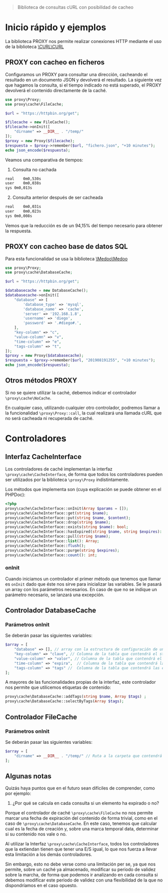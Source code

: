 
> Biblioteca de consultas cURL con posibilidad de cacheo

# Inicio rápido y ejemplos
La biblioteca PROXY nos permite realizar conexiones HTTP mediante el uso de la biblioteca [\CURL\CURL](https://github.com/php-curl-class/php-curl-class)

## PROXY con cacheo en ficheros
Configuramos un PROXY para consultar una dirección, cacheando el resultado en un documento JSON y devolverá el resultado. La siguiente vez que hagamos la consulta, si el tiempo indicado no está superado, el PROXY devolverá el contenido directamente de la caché.

```php
use proxy\Proxy;
use proxy\cache\FileCache;

$url = "https://httpbin.org/get";

$filecache = new FileCache();
$filecache->onInit([
    "dirname" => __DIR__ . "/temp/"
]);
$proxy = new Proxy($filecache);
$respuesta = $proxy->remember($url, "fichero.json", "+10 minutes");
echo json_encode($respuesta);
```

Veamos una comparativa de tiempos:
1. Consulta no cachada
```bash
real	0m0,530s
user	0m0,038s
sys	0m0,013s
```

2. Consulta anterior después de ser cacheada
```bash
real	0m0,031s
user	0m0,023s
sys	0m0,008s
```

Vemos que la reducción es de un 94,15% del tiempo necesario para obtener la respuesta.

## PROXY con cacheo base de datos SQL
Para esta funcionalidad se usa la biblioteca [\Medoo\Medoo](https://medoo.in/)

```php
use proxy\Proxy;
use proxy\cache\DatabaseCache;

$url = "https://httpbin.org/get";

$databasecache = new DatabaseCache();
$databasecache->onInit([
    "database" => [
        'database_type' => 'mysql',
        'database_name' => 'cache',
        'server' => '192.168.1.8',
        'username' => 'diego',
        'password' => '.#diego#.',
    ],
    "key-column" => "c",
    "value-column" => "v",
    "time-column" => "e",
    "tags-column" => "t",
]);
$proxy = new Proxy($databasecache);
$respuesta = $proxy->remember($url, "201908191255", "+10 minutes");
echo json_encode($respuesta);
```

## Otros métodos PROXY
Si no se quiere utilizar la caché, debemos indicar el controlador ```\proxy\cache\NoCache```.

En cualquier caso, utilizando cualquier otro controlador, podremos llamar a la funcionalidad ```\proxy\Proxy::call```, la cual realizará una llamada cURL que no será cacheada ni recuperada de caché.

# Controladores 
## Interfaz CacheInterface
Los controladores de caché implementan la interfaz ```\proxy\cache\CacheInterface```, de forma que todos los controladores pueden ser utilizados por la biblioteca ```\proxy\Proxy``` indistintamente.

Los métodos que implementa son (cuya explicación se puede obtener en el PHPDoc):
```php
<?php
proxy\cache\CacheInterface::onInit(Array $params = []);  
proxy\cache\CacheInterface::get(string $name);
proxy\cache\CacheInterface::put(string $name, $content);
proxy\cache\CacheInterface::drop(string $name);
proxy\cache\CacheInterface::exists(string $name): bool;
proxy\cache\CacheInterface::hasExpired(string $name, string $expires): bool;
proxy\cache\CacheInterface::pull(string $name);
proxy\cache\CacheInterface::list(): Array;
proxy\cache\CacheInterface::flush();
proxy\cache\CacheInterface::purge(string $expires);
proxy\cache\CacheInterface::count(): int;
```

### onInit
Cuando iniciamos un controlador el primer método que tenemos que llamar es ```onInit``` dado que éste nos sirve para inicializar las variables. 
Se le pasará un array con los parámetros necesarios. En caso de que no se indique un parámetro necesario, se lanzará una excepción.


## Controlador DatabaseCache
### Parámetros onInit
Se deberán pasar las siguientes variables:
```php
$array = [
    "database" => [], // array con la estructura de configuración de un objeto Medoo para gestión de SQL
    "key-column" => "clave", // Columna de la tabla que contendrá el string con el nombre del recurso
    "value-column" => "valor", // Columna de la tabla que contendrá el propio recurso
    "time-column" => "expira",  // Columna de la tabla que contendrá la fecha de creación de un recurso
    "tags-column" => "tags" //  Columna de la tabla que contendrá las etiquetas del recurso
];
```
A mayores de las funcionalidades propias de la interfaz, este controlador nos permite que utilicemos etiquetas de contenido:

```php
proxy\cache\DatabaseCache::addTags(string $name, Array $tags) ;
proxy\cache\DatabaseCache::selectByTags(Array $tags);
```
## Controlador FileCache
### Parámetros onInit
Se deberán pasar las siguientes variables:
```php
$array = [
    "dirname" => __DIR__ . "/temp/" // Ruta a la carpeta que contendrá los archivos con la caché
];
```

## Algunas notas
Quizás haya puntos que en el futuro sean difíciles de comprender, como por ejemplo:
1. ¿Por qué se calcula en cada consulta si un elemento ha expirado o no?

Porque el controlador de caché ```\proxy\cache\FileCache``` no nos permite marcar una fecha de expiración del contenido de forma trivial, como en el caso de ```\proxy\cache\DatabaseCache```. En este caso, tenemos que calcular cual es la fecha de creación y, sobre una marca temporal data, determinar si su contenido nos vale o no.

Al utilizar la Interfaz ```\proxy\cache\CacheInterface```, todos los controladores que la extiendan tienen que tener una E/S igual, lo que nos fuerza a llevar esta limitación a los demás controladores.

Sin embargo, esto no debe verse como una limitación per se, ya que nos permite, sobre un caché ya almacenado, modificar su periodo de validez sobre la marcha, de forma que podemos ir analizando en cada consulta si debemos modificar este periodo de validez con una flexibilidad de la que no dispondríamos en el caso opuesto.